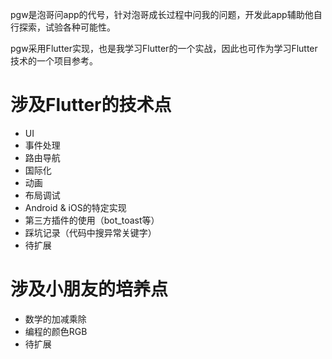 pgw是泡哥问app的代号，针对泡哥成长过程中问我的问题，开发此app辅助他自行探索，试验各种可能性。

pgw采用Flutter实现，也是我学习Flutter的一个实战，因此也可作为学习Flutter技术的一个项目参考。

# 涉及Flutter的技术点
- UI
- 事件处理
- 路由导航
- 国际化
- 动画
- 布局调试
- Android & iOS的特定实现
- 第三方插件的使用（bot_toast等）
- 踩坑记录（代码中搜异常关键字）
- 待扩展

# 涉及小朋友的培养点
- 数学的加减乘除
- 编程的颜色RGB
- 待扩展


